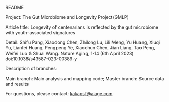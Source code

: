 README

Project: The Gut Microbiome and Longevity Project(GMLP)

Article title: Longevity of centenarians is reflected by the gut microbiome with youth-associated signatures

Detail: Shifu Pang, Xiaodong Chen, Zhilong Lu, Lili Meng, Yu Huang, Xiuqi Yu, Lianfei Huang, Pengpeng Ye, Xiaochun Chen, Jian Liang, Tao Peng, Weifei Luo & Shuai Wang.
Nature Aging, 1-14 (6th April 2023) doi:10.1038/s43587-023-00389-y

Description of branches: 

Main branch: Main analysis and mapping code; Master branch: Source data and results

For questions, please contact: kakapsf@aiage.com
